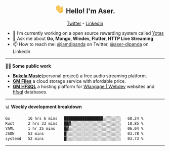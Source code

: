 <h2 align="center"> <img src="https://github.com/gabriel-TheCode/gabriel-TheCode/blob/master/gifs/Hi.gif" width="30px"> Hello! I'm Aser.</h2>
<p align="center">
  <a href="https://twitter.com/iamdipanda">Twitter</a> - 
  <a href="https://www.linkedin.com/in/aser-dipanda/">Linkedin</a>
</p>


- 🔭 I’m currently working on a open source rewarding system called [Yotas](https://github.com/osscameroon/yotas)
- 💬 Ask me about **Go, Mongo, Windev, Flutter, HTTP Live Streaming**
- 📫 How to reach me: [@iamdipanda](https://twitter.com/iamdipanda) on Twitter, [@aser-dipanda](https://www.linkedin.com/in/aser-dipanda/) on Linkedin

-------

👨‍💻 **Some public work**

- **[Bukela Music](https://music.bukela.co)**(personal project) a free audio streaming platform. 
- **[GM Files](https://gamesmania.io)** a cloud storage service with afordable price.
- **[GM HFSQL](https://gamesmania.io)** a hosting platform for [Wlangage | Webdev](https://pcsoft.fr/webdev/index.html) websites and [hfsql](https://pcsoft.fr/accueilpub/hfsql.htm) databases.
-------

📊 **Weekly development breakdown**

<!--START_SECTION:waka-->
```text
Go        16 hrs 6 mins   █████████████████░░░░░░░░   68.24 % 
Rust      2 hrs 33 mins   ██▓░░░░░░░░░░░░░░░░░░░░░░   10.85 % 
YAML      1 hr 25 mins    █▓░░░░░░░░░░░░░░░░░░░░░░░   06.04 % 
JSON      53 mins         █░░░░░░░░░░░░░░░░░░░░░░░░   03.78 % 
systemd   52 mins         █░░░░░░░░░░░░░░░░░░░░░░░░   03.73 % 
```
<!--END_SECTION:waka-->

-------
